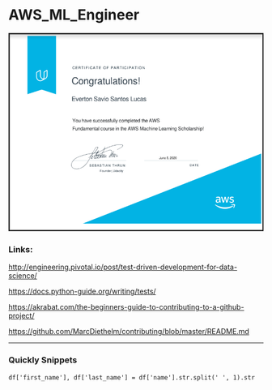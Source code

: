 # AWS_ML_Engineer  
  
![Drag Racing](imagens/aws.png)  
  
### Links:
  
http://engineering.pivotal.io/post/test-driven-development-for-data-science/  
  
https://docs.python-guide.org/writing/tests/  

https://akrabat.com/the-beginners-guide-to-contributing-to-a-github-project/   

https://github.com/MarcDiethelm/contributing/blob/master/README.md  

--------------------------------------
### Quickly Snippets  
```
df['first_name'], df['last_name'] = df['name'].str.split(' ', 1).str
```